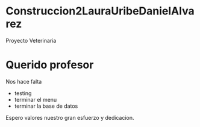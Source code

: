 # Construccion2LauraUribeDanielAlvarez
 Proyecto Veterinaria

# Querido profesor
Nos hace falta
* testing
* terminar el menu
* terminar la base de datos

Espero valores nuestro gran esfuerzo y dedicacion.